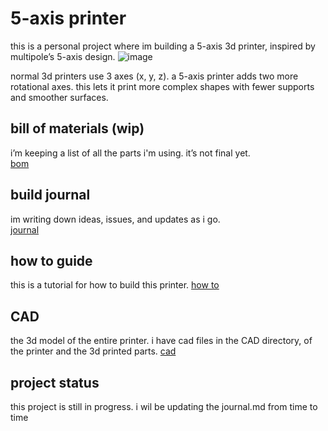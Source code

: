 # 5-axis printer

this is a personal project where im building a 5-axis 3d printer, inspired by multipole’s 5-axis design.
![image](https://github.com/user-attachments/assets/1437434e-2552-4c10-a3ee-b1c0cc9450fd)

normal 3d printers use 3 axes (x, y, z). a 5-axis printer adds two more rotational axes. this lets it print more complex shapes with fewer supports and smoother surfaces.  

## bill of materials (wip)

i’m keeping a list of all the parts i'm using. it’s not final yet.  
[bom](https://1drv.ms/x/c/a3f42e945c9caa44/EbQFKpQWxlxJoD3NqtjWvSIBQ96Bu_KVVyi092GPrF79ng?e=d1bzi9)

## build journal

im writing down ideas, issues, and updates as i go.  
[journal](https://github.com/Fastestkyo/5-axis-printer/blob/main/journal.md)

## how to guide

this is a tutorial for how to build this printer.
[how to](https://docs.google.com/presentation/d/14-imUmjOe8GsNLc_C2gs7DdIq2Uft8Xhfen-554Q0Uw/edit?usp=sharing)

## CAD
the 3d model of the entire printer.
i have cad files in the CAD directory, of the printer and the 3d printed parts.
[cad](https://a360.co/3HxWdIz)
## project status

this project is still in progress. i wil be updating the journal.md from time to time
